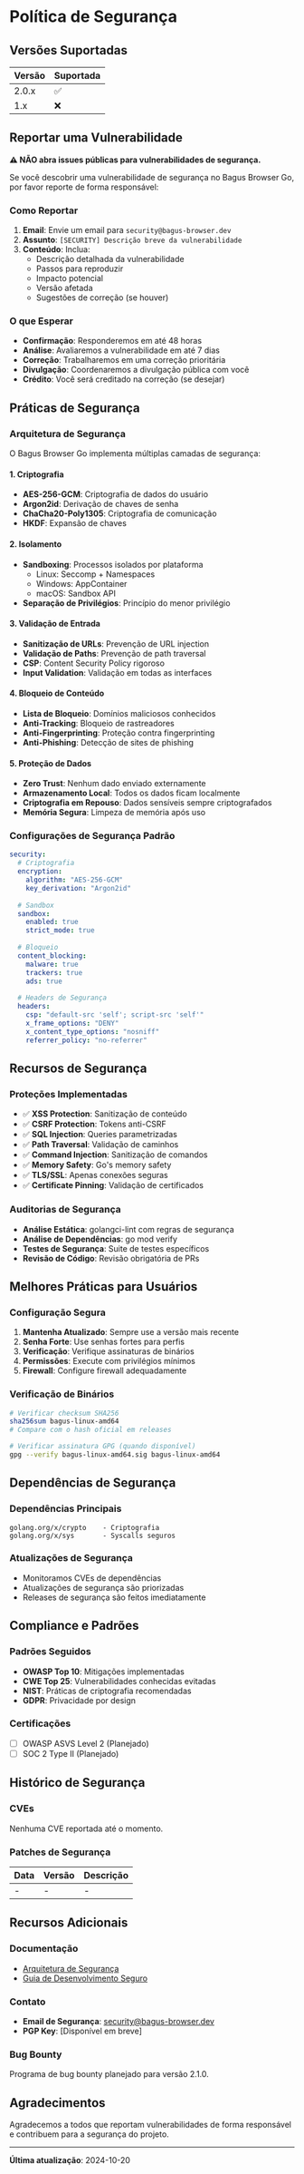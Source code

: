 # Política de Segurança

## Versões Suportadas

| Versão | Suportada          |
| ------ | ------------------ |
| 2.0.x  | :white_check_mark: |
| 1.x    | :x:                |

## Reportar uma Vulnerabilidade

**⚠️ NÃO abra issues públicas para vulnerabilidades de segurança.**

Se você descobrir uma vulnerabilidade de segurança no Bagus Browser Go, por favor reporte de forma responsável:

### Como Reportar

1. **Email**: Envie um email para `security@bagus-browser.dev`
2. **Assunto**: `[SECURITY] Descrição breve da vulnerabilidade`
3. **Conteúdo**: Inclua:
   - Descrição detalhada da vulnerabilidade
   - Passos para reproduzir
   - Impacto potencial
   - Versão afetada
   - Sugestões de correção (se houver)

### O que Esperar

- **Confirmação**: Responderemos em até 48 horas
- **Análise**: Avaliaremos a vulnerabilidade em até 7 dias
- **Correção**: Trabalharemos em uma correção prioritária
- **Divulgação**: Coordenaremos a divulgação pública com você
- **Crédito**: Você será creditado na correção (se desejar)

## Práticas de Segurança

### Arquitetura de Segurança

O Bagus Browser Go implementa múltiplas camadas de segurança:

#### 1. Criptografia
- **AES-256-GCM**: Criptografia de dados do usuário
- **Argon2id**: Derivação de chaves de senha
- **ChaCha20-Poly1305**: Criptografia de comunicação
- **HKDF**: Expansão de chaves

#### 2. Isolamento
- **Sandboxing**: Processos isolados por plataforma
  - Linux: Seccomp + Namespaces
  - Windows: AppContainer
  - macOS: Sandbox API
- **Separação de Privilégios**: Princípio do menor privilégio

#### 3. Validação de Entrada
- **Sanitização de URLs**: Prevenção de URL injection
- **Validação de Paths**: Prevenção de path traversal
- **CSP**: Content Security Policy rigoroso
- **Input Validation**: Validação em todas as interfaces

#### 4. Bloqueio de Conteúdo
- **Lista de Bloqueio**: Domínios maliciosos conhecidos
- **Anti-Tracking**: Bloqueio de rastreadores
- **Anti-Fingerprinting**: Proteção contra fingerprinting
- **Anti-Phishing**: Detecção de sites de phishing

#### 5. Proteção de Dados
- **Zero Trust**: Nenhum dado enviado externamente
- **Armazenamento Local**: Todos os dados ficam localmente
- **Criptografia em Repouso**: Dados sensíveis sempre criptografados
- **Memória Segura**: Limpeza de memória após uso

### Configurações de Segurança Padrão

```yaml
security:
  # Criptografia
  encryption:
    algorithm: "AES-256-GCM"
    key_derivation: "Argon2id"
    
  # Sandbox
  sandbox:
    enabled: true
    strict_mode: true
    
  # Bloqueio
  content_blocking:
    malware: true
    trackers: true
    ads: true
    
  # Headers de Segurança
  headers:
    csp: "default-src 'self'; script-src 'self'"
    x_frame_options: "DENY"
    x_content_type_options: "nosniff"
    referrer_policy: "no-referrer"
```

## Recursos de Segurança

### Proteções Implementadas

- ✅ **XSS Protection**: Sanitização de conteúdo
- ✅ **CSRF Protection**: Tokens anti-CSRF
- ✅ **SQL Injection**: Queries parametrizadas
- ✅ **Path Traversal**: Validação de caminhos
- ✅ **Command Injection**: Sanitização de comandos
- ✅ **Memory Safety**: Go's memory safety
- ✅ **TLS/SSL**: Apenas conexões seguras
- ✅ **Certificate Pinning**: Validação de certificados

### Auditorias de Segurança

- **Análise Estática**: golangci-lint com regras de segurança
- **Análise de Dependências**: go mod verify
- **Testes de Segurança**: Suite de testes específicos
- **Revisão de Código**: Revisão obrigatória de PRs

## Melhores Práticas para Usuários

### Configuração Segura

1. **Mantenha Atualizado**: Sempre use a versão mais recente
2. **Senha Forte**: Use senhas fortes para perfis
3. **Verificação**: Verifique assinaturas de binários
4. **Permissões**: Execute com privilégios mínimos
5. **Firewall**: Configure firewall adequadamente

### Verificação de Binários

```bash
# Verificar checksum SHA256
sha256sum bagus-linux-amd64
# Compare com o hash oficial em releases

# Verificar assinatura GPG (quando disponível)
gpg --verify bagus-linux-amd64.sig bagus-linux-amd64
```

## Dependências de Segurança

### Dependências Principais

```
golang.org/x/crypto    - Criptografia
golang.org/x/sys       - Syscalls seguros
```

### Atualizações de Segurança

- Monitoramos CVEs de dependências
- Atualizações de segurança são priorizadas
- Releases de segurança são feitos imediatamente

## Compliance e Padrões

### Padrões Seguidos

- **OWASP Top 10**: Mitigações implementadas
- **CWE Top 25**: Vulnerabilidades conhecidas evitadas
- **NIST**: Práticas de criptografia recomendadas
- **GDPR**: Privacidade por design

### Certificações

- [ ] OWASP ASVS Level 2 (Planejado)
- [ ] SOC 2 Type II (Planejado)

## Histórico de Segurança

### CVEs

Nenhuma CVE reportada até o momento.

### Patches de Segurança

| Data | Versão | Descrição |
|------|--------|-----------|
| -    | -      | -         |

## Recursos Adicionais

### Documentação

- [Arquitetura de Segurança](docs/ARCHITECTURE.md#segurança)
- [Guia de Desenvolvimento Seguro](docs/DEVELOPMENT.md#segurança)

### Contato

- **Email de Segurança**: security@bagus-browser.dev
- **PGP Key**: [Disponível em breve]

### Bug Bounty

Programa de bug bounty planejado para versão 2.1.0.

## Agradecimentos

Agradecemos a todos que reportam vulnerabilidades de forma responsável e contribuem para a segurança do projeto.

---

**Última atualização**: 2024-10-20
